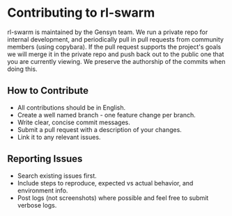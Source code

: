 # Contributing to rl-swarm

rl-swarm is maintained by the Gensyn team. We run a private repo for internal development, and periodically pull in pull requests from community members (using copybara). If the pull request supports the project's goals we will merge it in the private repo and push back out to the public one that you are currently viewing. We preserve the authorship of the commits when doing this.

## How to Contribute
- All contributions should be in English.
- Create a well named branch - one feature change per branch.
- Write clear, concise commit messages.
- Submit a pull request with a description of your changes.
- Link it to any relevant issues.

## Reporting Issues
- Search existing issues first.
- Include steps to reproduce, expected vs actual behavior, and environment info.
- Post logs (not screenshots) where possible and feel free to submit verbose logs.